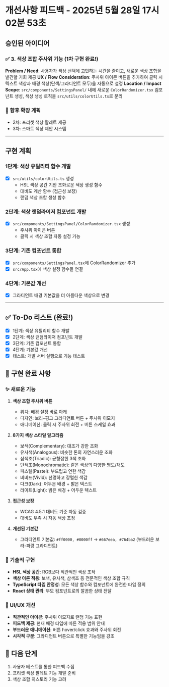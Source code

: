 # 개선사항 피드백 - 2025년 5월 28일 17시 02분 53초

## 승인된 아이디어

### ✅ 3. 색상 조합 주사위 기능 (1차 구현 완료!)
**Problem / Need**: 사용자가 색상 선택에 고민하는 시간을 줄이고, 새로운 색상 조합을 발견할 기회 제공
**UX / Flow Consideration**: 주사위 아이콘 버튼을 추가하여 클릭 시 텍스트 색상과 배경 색상(단색/그라디언트 모두)을 자동으로 설정
**Location / Impact Scope**: `src/components/SettingsPanel/` 내에 새로운 `ColorRandomizer.tsx` 컴포넌트 생성, 색상 생성 로직을 `src/utils/colorUtils.ts`로 분리

### 🔄 향후 확장 계획
- 2차: 프리셋 색상 팔레트 제공
- 3차: 스마트 색상 제안 시스템

---

## 구현 계획

### 1단계: 색상 유틸리티 함수 개발
- [x] `src/utils/colorUtils.ts` 생성
  - HSL 색상 공간 기반 조화로운 색상 생성 함수
  - 대비도 계산 함수 (접근성 보장)
  - 랜덤 색상 조합 생성 함수

### 2단계: 색상 랜덤라이저 컴포넌트 개발
- [x] `src/components/SettingsPanel/ColorRandomizer.tsx` 생성
  - 주사위 아이콘 버튼
  - 클릭 시 색상 조합 자동 설정 기능

### 3단계: 기존 컴포넌트 통합
- [x] `src/components/SettingsPanel.tsx`에 ColorRandomizer 추가
- [x] `src/App.tsx`에 색상 설정 함수들 연결

### 4단계: 기본값 개선
- [x] 그라디언트 배경 기본값을 더 아름다운 색상으로 변경

---

## ✅ To-Do 리스트 (완료!)

- [x] 1단계: 색상 유틸리티 함수 개발
- [x] 2단계: 색상 랜덤라이저 컴포넌트 개발  
- [x] 3단계: 기존 컴포넌트 통합
- [x] 4단계: 기본값 개선
- [x] 테스트: 개발 서버 실행으로 기능 테스트

## 🎉 구현 완료 사항

### ✨ 새로운 기능
1. **색상 조합 주사위 버튼**
   - 위치: 배경 설정 바로 아래
   - 디자인: 보라-핑크 그라디언트 버튼 + 주사위 이모지
   - 애니메이션: 클릭 시 주사위 회전 + 버튼 스케일 효과

2. **8가지 색상 스타일 알고리즘**
   - 보색(Complementary): 대조가 강한 조화
   - 유사색(Analogous): 비슷한 톤의 자연스러운 조화  
   - 삼색조(Triadic): 균형잡힌 3색 조화
   - 단색조(Monochromatic): 같은 색상의 다양한 명도/채도
   - 파스텔(Pastel): 부드럽고 연한 색감
   - 비비드(Vivid): 선명하고 강렬한 색감
   - 다크(Dark): 어두운 배경 + 밝은 텍스트
   - 라이트(Light): 밝은 배경 + 어두운 텍스트

3. **접근성 보장**
   - WCAG 4.5:1 대비도 기준 자동 검증
   - 대비도 부족 시 자동 색상 조정

4. **개선된 기본값**
   - 그라디언트 기본값: `#ff0000, #0000ff` → `#667eea, #764ba2` (부드러운 보라-파랑 그라디언트)

### 🔧 기술적 구현
- **HSL 색상 공간**: RGB보다 직관적인 색상 조작
- **색상 이론 적용**: 보색, 유사색, 삼색조 등 전문적인 색상 조합 규칙
- **TypeScript 타입 안정성**: 모든 색상 함수와 컴포넌트에 완전한 타입 정의
- **React 상태 관리**: 부모 컴포넌트로의 깔끔한 상태 전달

### 🎨 UI/UX 개선
- **직관적인 아이콘**: 주사위 이모지로 랜덤 기능 표현
- **피드백 제공**: 현재 배경 타입에 따른 적용 범위 안내
- **부드러운 애니메이션**: 버튼 hover/click 효과와 주사위 회전
- **시각적 구분**: 그라디언트 버튼으로 특별한 기능임을 강조

## 🚀 다음 단계
1. 사용자 테스트를 통한 피드백 수집
2. 프리셋 색상 팔레트 기능 개발 준비
3. 색상 조합 히스토리 기능 고려 